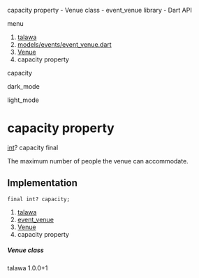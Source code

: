 




capacity property - Venue class - event\_venue library - Dart API







menu

1. [talawa](../../index.html)
2. [models/events/event\_venue.dart](../../file-___home_harshil_Desktop_open-source_palisadoes_talawa_lib_models_events_event_venue/)
3. [Venue](../../file-___home_harshil_Desktop_open-source_palisadoes_talawa_lib_models_events_event_venue/Venue-class.html)
4. capacity property

capacity


dark\_mode

light\_mode




# capacity property


[int](https://api.flutter.dev/flutter/dart-core/int-class.html)?
capacity
final

The maximum number of people the venue can accommodate.


## Implementation

```
final int? capacity;
```

 


1. [talawa](../../index.html)
2. [event\_venue](../../file-___home_harshil_Desktop_open-source_palisadoes_talawa_lib_models_events_event_venue/)
3. [Venue](../../file-___home_harshil_Desktop_open-source_palisadoes_talawa_lib_models_events_event_venue/Venue-class.html)
4. capacity property

##### Venue class





talawa
1.0.0+1






